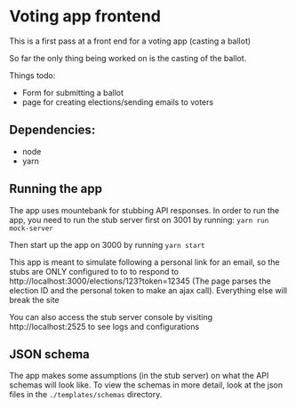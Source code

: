 # Voting app frontend

This is a first pass at a front end for a voting app (casting a ballot)

So far the only thing being worked on is the casting of the ballot.

Things todo:
- Form for submitting a ballot
- page for creating elections/sending emails to voters

## Dependencies:
- node
- yarn

## Running the app

The app uses mountebank for stubbing API responses.
In order to run the app, you need to run the stub server first on 3001 by running:
`yarn run mock-server`

Then start up the app on 3000 by running `yarn start`

This app is meant to simulate following a personal link for an email,
so the stubs are ONLY configured to to to respond to
http://localhost:3000/elections/123?token=12345 (The page parses the election ID
and the personal token to make an ajax call). Everything else will break the site

You can also access the stub server console by visiting http://localhost:2525 to see logs and configurations

## JSON schema

The app makes some assumptions (in the stub server) on what the API schemas will look like.
To view the schemas in more detail, look at the json files in the `./templates/schemas` directory.
